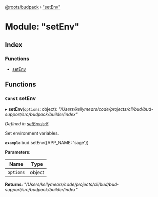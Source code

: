 [@roots/budpack](../globals.md) › ["setEnv"](_setenv_.md)

# Module: "setEnv"

## Index

### Functions

* [setEnv](_setenv_.md#const-setenv)

## Functions

### `Const` setEnv

▸ **setEnv**(`options`: object): *"/Users/kellymears/code/projects/cli/bud/bud-support/src/budpack/builder/index"*

*Defined in [setEnv.js:8](https://github.com/roots/bud-support/blob/5442f65/src/budpack/builder/api/setEnv.js#L8)*

Set environment variables.

**`example`** bud.setEnv({APP_NAME: 'sage'})

**Parameters:**

Name | Type |
------ | ------ |
`options` | object |

**Returns:** *"/Users/kellymears/code/projects/cli/bud/bud-support/src/budpack/builder/index"*

